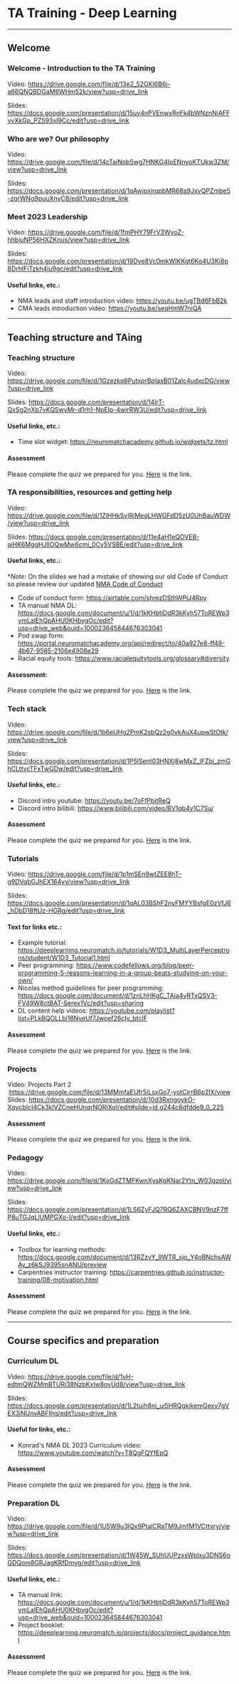 # TA Training - Deep Learning

---
## Welcome
### Welcome - Introduction to the TA Training

Video: https://drive.google.com/file/d/13e2_52GKI6B6j-a66QNQBDGaM6WHm52k/view?usp=drive_link

Slides: https://docs.google.com/presentation/d/15uy4nPVEnwxRnFk4bWNznNiAFFvvXkGp_PZ593xI9Cc/edit?usp=drive_link

### Who are we? Our philosophy
Video: https://drive.google.com/file/d/14cTajNob5wg7HNKG4IoENnyoKTUkw3ZM/view?usp=drive_link

Slides: https://docs.google.com/presentation/d/1qAwjpxjrqpbMR68a9JxvQPZmbe5-zqrWNg9puuXnyC8/edit?usp=drive_link

### Meet 2023 Leadership
Video: https://drive.google.com/file/d/1fmPHY79FrV3WvoZ-hhbjuNP56HXZKnus/view?usp=drive_link

Slides: https://docs.google.com/presentation/d/19Dve8Vc0mkWIKKgt6Ko4U3Ki8p8DrhIFiTzkh4iu9gc/edit?usp=drive_link

#### Useful links, etc.:
- NMA leads and staff introduction video: https://youtu.be/ugTBd6FbB2k
- CMA leads introduction video: https://youtu.be/seqHmW7niQA

---
## Teaching structure and TAing
### Teaching structure

Video: https://drive.google.com/file/d/1Gzezkq8PutxprBplaxB01Zalc4udxcDG/view?usp=drive_link

Slides: https://docs.google.com/presentation/d/14lrT-QxSg2nXb7vKQSwvMr-d1rh1-NpEIp-4wirRW3U/edit?usp=drive_link

#### Useful links, etc.:
- Time slot widget: https://neuromatchacademy.github.io/widgets/tz.html

#### Assessment
Please complete the quiz we prepared for you. [Here](https://portal.neuromatchacademy.org/api/redirect/to/c70a358d-5a04-44a7-b14e-852c765c3181
) is the link.

### TA responsibilities, resources and getting help

Video: https://drive.google.com/file/d/1ZiHHkSyIRiMeqLHWGFdD5zU0UhBauWDW/view?usp=drive_link

Slides: https://docs.google.com/presentation/d/11e4aH1eQOVEB-aiHK6MggHJllOQwMw6cmi_0Cy5VSBE/edit?usp=drive_link

#### Useful links, etc.:

**Note:* On the slides we had a mistake of showing our old Code of Conduct so please review our updated [NMA Code of Conduct](https://github.com/NeuromatchAcademy/precourse/blob/main/CODE_OF_CONDUCT.md)

- Code of conduct form: https://airtable.com/shrezDSthWPlJ4Rpy
- TA manual NMA DL: https://docs.google.com/document/u/1/d/1kKHbtjDdR3kKyh57ToREWp3vmLalEhQpAHU0KHbvgOc/edit?usp=drive_web&ouid=100023645844676303041
- Pod swap form: https://portal.neuromatchacademy.org/api/redirect/to/40a927e8-ff49-4b67-9585-2106e4908e29
- Racial equity tools: https://www.racialequitytools.org/glossary#diversity

#### Assessment:
Please complete the quiz we prepared for you. [Here](https://portal.neuromatchacademy.org/api/redirect/to/4356eaf3-a41c-4f1d-a53b-f72738f8f37a) is the link.

### Tech stack
Video: https://drive.google.com/file/d/1b6eUHg2PmK2sbQz2g0vkAuX4upwStOtk/view?usp=drive_link

Slides: https://docs.google.com/presentation/d/1P5lSent03HNXj8wMxZ_lFZbj_zmGhCLttvcTFxTwGDw/edit?usp=drive_link

#### Useful links, etc.:
- Discord intro youtube: https://youtu.be/7oFfPbitReQ
- Discord intro bilibili: https://www.bilibili.com/video/BV1qb4y1C7Su/

#### Assessment
Please complete the quiz we prepared for you. [Here](https://portal.neuromatchacademy.org/api/redirect/to/0afb9247-2919-4d6a-97e5-747b13efd257) is the link.

### Tutorials
Video: https://drive.google.com/file/d/1p1mSEn9wtZEE8hT-g9DVqbGJhEX164yy/view?usp=drive_link

Slides: https://docs.google.com/presentation/d/1qAL03BShF2nyFMYYBsfgE0zVfJ6_hDbD18ftUz-HGRg/edit?usp=drive_link

#### Text for links etc.:
- Example tutorial: https://deeplearning.neuromatch.io/tutorials/W1D3_MultiLayerPerceptrons/student/W1D3_Tutorial1.html
- Peer programming: https://www.codefellows.org/blog/peer-programming-5-reasons-learning-in-a-group-beats-studying-on-your-own/
- Nicolas method guidelines for peer programming: https://docs.google.com/document/d/1znLhHKgC_TAia4vRTxQSV3-FV49W8ctBAT-Serex1Vc/edit?usp=sharing
- DL content help videos: https://youtube.com/playlist?list=PLkBQOLLbi18NveUf7Jwoef26cIy_btcIF

#### Assessment
Please complete the quiz we prepared for you. [Here](https://portal.neuromatchacademy.org/api/redirect/to/5d595cd0-ab2b-422e-834f-9b6a5b964377) is the link.

### Projects
Video: Projects Part 2 :https://drive.google.com/file/d/13MMmfaEUfr5iLsxGo7-yotCirrB6p2lX/view
Slides: https://docs.google.com/presentation/d/10d3RxngoykO-XqycbIcI4Ck3klVZCneHUnqrNORIXqI/edit#slide=id.g244c6dfdde9_0_225

#### Assessment
Please complete the quiz we prepared for you. [Here](https://portal.neuromatchacademy.org/api/redirect/to/a8b8632f-fe56-4754-9bc1-fb80c194b224) is the link.

### Pedagogy
Video: https://drive.google.com/file/d/1KoGdZTMFKwnXysKgKNar2Ytn_W03gzol/view?usp=drive_link

Slides: https://docs.google.com/presentation/d/1LS6ZyFJQ7RQ6ZAXCBNV9nzF7ffP8uTGJqLlUMPGXo-I/edit?usp=drive_link

#### Useful links, etc.:
- Toolbox for learning methods: https://docs.google.com/document/d/13RZzvY_9WTR_sjo_Y4oBNchsAWAv_z6kSJ9395snANU/preview
- Carpentries instructor training: https://carpentries.github.io/instructor-training/08-motivation.html

#### Assessment
Please complete the quiz we prepared for you. [Here](https://portal.neuromatchacademy.org/api/redirect/to/46a267c9-1fc5-4f02-ad1c-9f91ca8f2358) is the link.

---
## Course specifics and preparation
### Curriculum DL
Video: https://drive.google.com/file/d/1vH-edtmQWZMmBTURi38NzbKxlw8ovUd8/view?usp=drive_link

Slides: https://docs.google.com/presentation/d/1L2tuih8ni_ui5HRQgkikemGexv7gVEX3jNUnvABFIhg/edit?usp=drive_link

#### Useful for links, etc.:
- Konrad's NMA DL 2023 Curriculum video: https://www.youtube.com/watch?v=T8QgFQYfEpQ

#### Assessment
Please complete the quiz we prepared for you. [Here](https://portal.neuromatchacademy.org/api/redirect/to/866d3072-beb2-4d56-bfc0-a9d46510081e) is the link.

### Preparation DL
Video: https://drive.google.com/file/d/1U5W9u3IQx9PtalCRaTM9JmfM1VCttvry/view?usp=drive_link

Slides: https://docs.google.com/presentation/d/1W45W_SUhUUPzxsWplxu3DNS6oGDQom8GRJagKRfDmvg/edit?usp=drive_link

#### Useful links, etc.:
- TA manual link: https://docs.google.com/document/u/1/d/1kKHbtjDdR3kKyh57ToREWp3vmLalEhQpAHU0KHbvgOc/edit?usp=drive_web&ouid=100023645844676303041
- Project booklet: https://deeplearning.neuromatch.io/projects/docs/project_guidance.html

#### Assessment
Please complete the quiz we prepared for you. [Here](https://portal.neuromatchacademy.org/api/redirect/to/9271f54e-807f-4c3a-8fe2-541d343e53bf) is the link.
